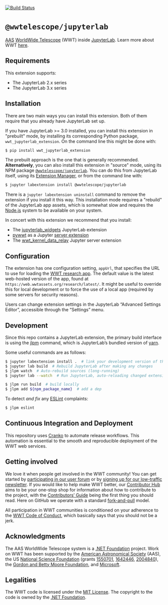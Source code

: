 [![Build Status](https://dev.azure.com/aasworldwidetelescope/WWT/_apis/build/status/WorldWideTelescope.wwt-jupyterlab?branchName=master)](https://dev.azure.com/aasworldwidetelescope/WWT/_build/latest?definitionId=24&branchName=master)

# `@wwtelescope/jupyterlab`

[AAS] [WorldWide Telescope][wwt-home] (WWT) inside [JupyterLab]. Learn more
about WWT [here][wwt-home].

[AAS]: https://aas.org/
[wwt-home]: https://worldwidetelescope.org/home/
[JupyterLab]: https://jupyterlab.readthedocs.io/


## Requirements

This extension supports:

- The JupyterLab 2.x series
- The JupyterLab 3.x series


## Installation

There are two main ways you can install this extension. Both of them require
that you already have JupyterLab set up.

If you have JupyterLab >= 3.0 installed, you can install this extension in
"prebuilt" mode, by installing its corresponding Python package,
`wwt_jupyterlab_extension`. On the command line this might be done with:

```bash
$ pip install wwt_jupyterlab_extension
```

The prebuilt approach is the one that is generally recommended.
**Alternatively**, you can also install this extension in "source" mode, using
its NPM package [`@wwtelescope/jupyterlab`]. You can do this from JupyterLab
itself, using its [Extension Manager], or from the command line with:

[`@wwtelescope/jupyterlab`]: https://www.npmjs.com/package/@wwtelescope/jupyterlab
[Extension Manager]: https://jupyterlab.readthedocs.io/en/stable/user/extensions.html#managing-extensions-using-the-extension-manager

```bash
$ jupyter labextension install @wwtelescope/jupyterlab
```

There is a `jupyter labextension uninstall` command to remove the extension if
you install it this way. This installation mode requires a "rebuild" of the
JupyterLab app assets, which is somewhat slow and requires the [Node.js] system
to be available on your system.

[Node.js]: https://nodejs.org/

In concert with this extension we recommend that you install:

- The [jupyterlab_widgets] JupyterLab extension
- [pywwt] as a Jupyter [server extension]
- The [wwt_kernel_data_relay] Jupyter server extension

[jupyterlab_widgets]: https://pypi.org/project/jupyterlab-widgets/
[pywwt]: https://pywwt.readthedocs.io/
[server extension]: https://jupyter-notebook.readthedocs.io/en/stable/extending/handlers.html#writing-a-notebook-server-extension
[wwt_kernel_data_relay]: https://pypi.org/project/wwt-kernel-data-relay/


## Configuration

The extension has one configuration setting, `appUrl`, that specifies the URL to
use for loading the [WWT research app][rapp]. The default value is the latest
web-hosted version of the app, found at
`https://web.wwtassets.org/research/latest/`. It might be useful to override
this for local development or to force the use of a local app (required by some
servers for security reasons).

[rapp]: https://docs.worldwidetelescope.org/research-app/latest/

Users can change extension settings in the JupyterLab “Advanced Settings
Editor”, accessible through the “Settings” menu.


## Development

Since this repo contains a JupyterLab extension, the primary build interface is
using the [jlpm] command, which is JupyterLab’s bundled version of [yarn].

[jlpm]: https://jupyterlab.readthedocs.io/en/stable/extension/extension_tutorial.html
[yarn]: https://yarnpkg.com/

Some useful commands are as follows:

```bash
$ jupyter labextension install .  # link your development version of the extension with JupyterLab
$ jupyter lab build  # Rebuild JupyterLab after making any changes
$ jlpm watch  # Auto-rebuild sources (long-running)
$ jupyter lab --watch  # Run JupyterLab, auto-reloading changed extensions (long-running)

$ jlpm run build  # build locally
$ jlpm add ${npm_package_name}  # add a dep
```

To detect *and fix* any [ESLint] complaints:

[ESLint]: https://eslint.org/

```bash
$ jlpm eslint
```


## Continuous Integration and Deployment

This repository uses [Cranko] to automate release workflows. This automation is
essential to the smooth and reproducible deployment of the WWT web services.

[Cranko]: https://pkgw.github.io/cranko/


## Getting involved

We love it when people get involved in the WWT community! You can get started
by [participating in our user forum] or by
[signing up for our low-traffic newsletter]. If you would like to help make
WWT better, our [Contributor Hub] aims to be your one-stop shop for
information about how to contribute to the project, with the
[Contributors’ Guide] being the first thing you should read. Here on GitHub we
operate with a standard [fork-and-pull] model.

[participating in our user forum]: https://wwt-forum.org/
[signing up for our low-traffic newsletter]: https://bit.ly/wwt-signup
[Contributor Hub]: https://worldwidetelescope.github.io/
[Contributors’ Guide]: https://worldwidetelescope.github.io/contributing/
[fork-and-pull]: https://help.github.com/en/articles/about-collaborative-development-models

All participation in WWT communities is conditioned on your adherence to the
[WWT Code of Conduct], which basically says that you should not be a jerk.

[WWT Code of Conduct]: https://worldwidetelescope.github.io/code-of-conduct/


## Acknowledgments

The AAS WorldWide Telescope system is a [.NET Foundation] project. Work on WWT
has been supported by the [American Astronomical Society] (AAS), the US
[National Science Foundation] (grants [1550701], [1642446], [2004840]), the [Gordon
and Betty Moore Foundation], and [Microsoft].

[American Astronomical Society]: https://aas.org/
[.NET Foundation]: https://dotnetfoundation.org/
[National Science Foundation]: https://www.nsf.gov/
[1550701]: https://www.nsf.gov/awardsearch/showAward?AWD_ID=1550701
[1642446]: https://www.nsf.gov/awardsearch/showAward?AWD_ID=1642446
[2004840]: https://www.nsf.gov/awardsearch/showAward?AWD_ID=2004840
[Gordon and Betty Moore Foundation]: https://www.moore.org/
[Microsoft]: https://www.microsoft.com/


## Legalities

The WWT code is licensed under the [MIT License]. The copyright to the code is
owned by the [.NET Foundation].

[MIT License]: https://opensource.org/licenses/MIT
